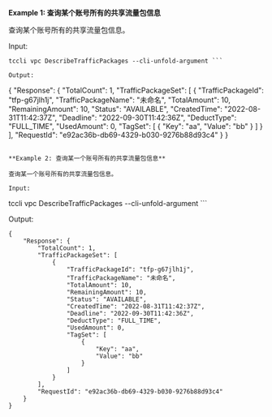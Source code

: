 **Example 1: 查询某个账号所有的共享流量包信息**

查询某个账号所有的共享流量包信息。

Input: 

```
tccli vpc DescribeTrafficPackages --cli-unfold-argument ```

Output: 
```
{
    "Response": {
        "TotalCount": 1,
        "TrafficPackageSet": [
            {
                "TrafficPackageId": "tfp-g67jlh1j",
                "TrafficPackageName": "未命名",
                "TotalAmount": 10,
                "RemainingAmount": 10,
                "Status": "AVAILABLE",
                "CreatedTime": "2022-08-31T11:42:37Z",
                "Deadline": "2022-09-30T11:42:36Z",
                "DeductType": "FULL_TIME",
                "UsedAmount": 0,
                "TagSet": [
                    {
                        "Key": "aa",
                        "Value": "bb"
                    }
                ]
            }
        ],
        "RequestId": "e92ac36b-db69-4329-b030-9276b88d93c4"
    }
}
```

**Example 2: 查询某一个账号所有的共享流量包信息**

查询某一个账号所有的共享流量包信息。

Input: 

```
tccli vpc DescribeTrafficPackages --cli-unfold-argument ```

Output: 
```
{
    "Response": {
        "TotalCount": 1,
        "TrafficPackageSet": [
            {
                "TrafficPackageId": "tfp-g67jlh1j",
                "TrafficPackageName": "未命名",
                "TotalAmount": 10,
                "RemainingAmount": 10,
                "Status": "AVAILABLE",
                "CreatedTime": "2022-08-31T11:42:37Z",
                "Deadline": "2022-09-30T11:42:36Z",
                "DeductType": "FULL_TIME",
                "UsedAmount": 0,
                "TagSet": [
                    {
                        "Key": "aa",
                        "Value": "bb"
                    }
                ]
            }
        ],
        "RequestId": "e92ac36b-db69-4329-b030-9276b88d93c4"
    }
}
```

